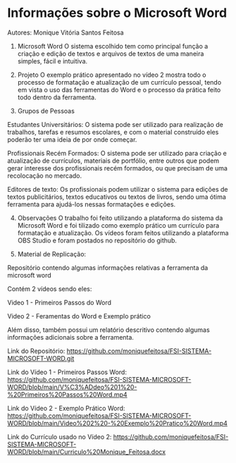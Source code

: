 # Informações sobre o Microsoft Word
Autores: Monique Vitória Santos Feitosa

1. Microsoft Word
O sistema escolhido tem como principal função a criação e edição de textos e arquivos de textos de uma maneira simples, fácil e intuitiva.

2. Projeto
O exemplo prático apresentado no vídeo 2 mostra todo o processo de formatação e atualização de um currículo pessoal, tendo em vista o uso das ferramentas do Word e o processo da prática feito todo dentro da ferramenta.

3. Grupos de Pessoas

Estudantes Universitários: O sistema pode ser utilizado para realização de trabalhos, tarefas e resumos escolares, e com o material construído eles poderão ter uma ideia de por onde começar.

Profissionais Recém Formados: O sistema pode ser utilizado para criação e atualização de currículos, materiais de portfólio, entre outros que podem gerar interesse dos profissionais recém formados, ou que precisam de uma recolocação no mercado.

Editores de texto: Os profissionais podem utilizar o sistema para edições de textos publicitários, textos educativos ou textos de livros, sendo uma ótima ferramenta para ajudá-los nessas formatações e edições.

4. Observações
O trabalho foi feito utilizando a plataforma do sistema da Microsoft Word e foi tilizado como exemplo prático um currículo para formatação e atualização. Os vídeos foram feitos utilizando a plataforma OBS Studio e foram postados no repositório do github.

5. Material de Replicação: 

Repositório contendo algumas informações relativas a ferramenta da microsoft word

Contém 2 vídeos sendo eles:

Video 1 - Primeiros Passos do Word 

Video 2 - Feramentas do Word e Exemplo prático

Além disso, também possui um relatório descritivo contendo algumas informações adicionais sobre a ferramenta.

Link do Repositório: https://github.com/moniquefeitosa/FSI-SISTEMA-MICROSOFT-WORD.git

Link do Vídeo 1 - Primeiros Passos Word: https://github.com/moniquefeitosa/FSI-SISTEMA-MICROSOFT-WORD/blob/main/V%C3%ADdeo%201%20-%20Primeiros%20Passos%20Word.mp4

Link do Vídeo 2 - Exemplo Prático Word: https://github.com/moniquefeitosa/FSI-SISTEMA-MICROSOFT-WORD/blob/main/Video%202%20-%20Exemplo%20Pratico%20Word.mp4

Link do Currículo usado no Vídeo 2: https://github.com/moniquefeitosa/FSI-SISTEMA-MICROSOFT-WORD/blob/main/Curriculo%20Monique_Feitosa.docx
